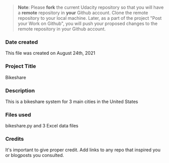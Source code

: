 >**Note**: Please **fork** the current Udacity repository so that you will have a **remote** repository in **your** Github account. Clone the remote repository to your local machine. Later, as a part of the project "Post your Work on Github", you will push your proposed changes to the remote repository in your Github account.

### Date created
This file was created on August 24th, 2021

### Project Title
Bikeshare

### Description
This is a bikeshare system for 3 main cities in the United States

### Files used
bikeshare.py and 3 Excel data files

### Credits
It's important to give proper credit. Add links to any repo that inspired you or blogposts you consulted.

